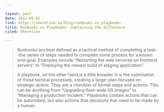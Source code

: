 ```yaml
---

layout: post
date: 2022-05-01
link: https://shoreline.io/blog/runbooks-vs-playbooks
title: Runbooks vs Playbooks: explaining the difference
cited: Shoreline

---
```


> Runbooks are best defined as a tactical method of completing a task--the series of steps needed to complete some process for a known end-goal. Examples include “Restarting the web services on frontend servers” to “Deploying the newest build of staging application”.

> A playbook, on the other hand,is a little broader. It is the culmination of those tactical processes, creating a larger plan focused on strategic action. They are a checklist of formal steps and actions. This can be anything from “Upgrading fleet-wide OS images” to “Managing a production incident." Playbooks contain actions that can be automated, but also actions that decisions that need to be made by a human.